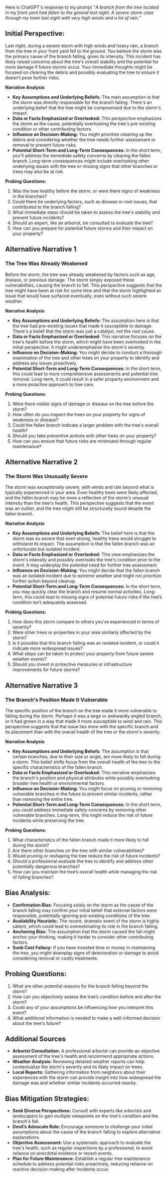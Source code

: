 Here is ChatGPT's response to my prompt "*A branch from the tree located in my front yard had fallen to the ground last night.  A severe storm case through my town last night with very high winds and a lot of rain.*"

## Initial Perspective: ##

Last night, during a severe storm with high winds and heavy rain, a branch from the tree in your front yard fell to the ground. You believe the storm was the primary cause of the branch falling, given its intensity. This incident has likely raised concerns about the tree's overall stability and the potential for more damage if future storms occur. Your immediate thoughts might be focused on clearing the debris and possibly evaluating the tree to ensure it doesn't pose further risks.

**Narrative Analysis**

- **Key Assumptions and Underlying Beliefs:** The main assumption is that the storm was directly responsible for the branch falling. There's an underlying belief that the tree might be compromised due to the storm's impact.
- **Data or Facts Emphasized or Overlooked:** This perspective emphasizes the storm as the cause, potentially overlooking the tree's pre-existing condition or other contributing factors.
- **Influence on Decision-Making:** You might prioritize cleaning up the debris and considering whether the tree needs further assessment or removal to prevent future risks.
- **Potential Short-Term and Long-Term Consequences:** In the short term, you'll address the immediate safety concerns by clearing the fallen branch. Long-term consequences might include overlooking other underlying issues with the tree or missing signs that other branches or trees may also be at risk.

**Probing Questions:**

1. Was the tree healthy before the storm, or were there signs of weakness in the branches?
2. Could there be underlying factors, such as disease or root issues, that contributed to the branch falling?
3. What immediate steps should be taken to assess the tree's stability and prevent future incidents?
4. Should an expert, like an arborist, be consulted to evaluate the tree?
5. How can you prepare for potential future storms and their impact on your property?

## Alternative Narrative 1 ##

### The Tree Was Already Weakened ###

Before the storm, the tree was already weakened by factors such as age, disease, or previous damage. The storm simply exposed these vulnerabilities, causing the branch to fall. This perspective suggests that the tree might have been at risk for some time and that the storm highlighted an issue that would have surfaced eventually, even without such severe weather.

**Narrative Analysis**

- **Key Assumptions and Underlying Beliefs:** The assumption here is that the tree had pre-existing issues that made it susceptible to damage. There's a belief that the storm was just a catalyst, not the root cause.
- **Data or Facts Emphasized or Overlooked:** This narrative focuses on the tree's health before the storm, which might have been overlooked in the initial perspective. It might underemphasize the storm's severity.
- **Influence on Decision-Making:** You might decide to conduct a thorough examination of the tree and other trees on your property to identify and address any issues proactively.
- **Potential Short-Term and Long-Term Consequences:** In the short term, this could lead to more comprehensive assessments and potential tree removal. Long-term, it could result in a safer property environment and a more proactive approach to tree care.

**Probing Questions:**

1. Were there visible signs of damage or disease on the tree before the storm?
2. How often do you inspect the trees on your property for signs of weakness or disease?
3. Could the fallen branch indicate a larger problem with the tree's overall health?
4. Should you take preventive actions with other trees on your property?
5. How can you ensure that future risks are minimized through regular maintenance?

## Alternative Narrative 2 ##

### The Storm Was Unusually Severe ###

The storm was exceptionally severe, with winds and rain beyond what is typically experienced in your area. Even healthy trees were likely affected, and the fallen branch may be more a reflection of the storm's unusual intensity than the tree's health. This perspective suggests that the event was an outlier, and the tree might still be structurally sound despite the fallen branch.

**Narrative Analysis**

- **Key Assumptions and Underlying Beliefs:** The belief here is that the storm was so severe that even strong, healthy trees would struggle to withstand its impact. The assumption is that the fallen branch was an unfortunate but isolated incident.
- **Data or Facts Emphasized or Overlooked:** This view emphasizes the storm's intensity and possibly overlooks the tree's condition prior to the event. It may underplay the potential need for further tree assessment.
- **Influence on Decision-Making:** You might decide that the fallen branch was an isolated incident due to extreme weather and might not prioritize further action beyond cleanup.
- **Potential Short-Term and Long-Term Consequences:** In the short term, you may quickly clear the branch and resume normal activities. Long-term, this could lead to missing signs of potential future risks if the tree’s condition isn’t adequately assessed.

**Probing Questions:**

1. How does this storm compare to others you’ve experienced in terms of severity?
2. Were other trees or properties in your area similarly affected by the storm?
3. Is it possible that this branch falling was an isolated incident, or could it indicate more widespread issues?
4. What steps can be taken to protect your property from future severe weather events?
5. Should you invest in protective measures or infrastructure improvements for future storms?

## Alternative Narrative 3 ##

### The Branch's Position Made It Vulnerable ###

The specific position of the branch on the tree made it more vulnerable to falling during the storm. Perhaps it was a large or awkwardly angled branch, or it had grown in a way that made it more susceptible to wind and rain. This perspective suggests that the issue lies more with the specific branch and its placement than with the overall health of the tree or the storm's severity.

**Narrative Analysis**

- **Key Assumptions and Underlying Beliefs:** The assumption is that certain branches, due to their size or angle, are more likely to fall during a storm. This belief shifts focus from the overall health of the tree to the specific characteristics of the fallen branch.
- **Data or Facts Emphasized or Overlooked:** This narrative emphasizes the branch's position and physical attributes while possibly overlooking broader tree health or environmental factors.
- **Influence on Decision-Making:** You might focus on pruning or removing vulnerable branches in the future to prevent similar incidents, rather than removing the entire tree.
- **Potential Short-Term and Long-Term Consequences:** In the short term, you could address immediate safety concerns by removing other vulnerable branches. Long-term, this might reduce the risk of future incidents while preserving the tree.

**Probing Questions:**

1. What characteristics of the fallen branch made it more likely to fall during the storm?
2. Are there other branches on the tree with similar vulnerabilities?
3. Would pruning or reshaping the tree reduce the risk of future incidents?
4. Should a professional evaluate the tree to identify and address other potentially dangerous branches?
5. How can you maintain the tree’s overall health while managing the risk of falling branches?

## Bias Analysis: ##

- **Confirmation Bias:** Focusing solely on the storm as the cause of the branch falling may confirm your initial belief that external factors were responsible, potentially ignoring pre-existing conditions of the tree.
- **Availability Heuristic:** The recent, dramatic event of the storm is highly salient, which could lead to overestimating its role in the branch falling.
- **Anchoring Bias:** The assumption that the storm caused the fall might anchor your thinking, making it harder to consider other contributing factors.
- **Sunk Cost Fallacy:** If you have invested time or money in maintaining the tree, you might downplay signs of deterioration or damage to avoid considering removal or costly treatments.

## Probing Questions: ##

1. What are other potential reasons for the branch falling beyond the storm?
2. How can you objectively assess the tree’s condition before and after the storm?
3. Could any of your assumptions be influencing how you interpret this event?
4. What additional information is needed to make a well-informed decision about the tree's future?

## Additional Sources ##

- **Arborist Consultation:** A professional arborist can provide an objective assessment of the tree's health and recommend appropriate actions.
- **Weather Analysis:** Reviewing detailed weather reports can help contextualize the storm's severity and its likely impact on trees.
- **Local Reports:** Gathering information from neighbors about their experiences with the storm can provide insight into how widespread the damage was and whether similar incidents occurred nearby.

## Bias Mitigation Strategies: ##

- **Seek Diverse Perspectives:** Consult with experts like arborists and landscapers to gain multiple viewpoints on the tree's condition and the branch's fall.
- **Devil’s Advocate Role:** Encourage someone to challenge your initial assumptions about the cause of the branch falling to explore alternative explanations.
- **Objective Assessment:** Use a systematic approach to evaluate the tree's health, such as regular inspections by a professional, to avoid reliance on anecdotal evidence or recent events.
- **Plan for Future Maintenance:** Establish a regular tree maintenance schedule to address potential risks proactively, reducing reliance on reactive decision-making after incidents occur.
